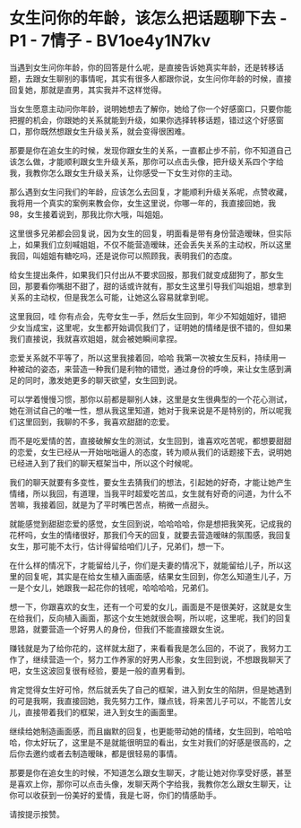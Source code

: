 # 女生问你的年龄，该怎么把话题聊下去 - P1 - 7情子 - BV1oe4y1N7kv

当遇到女生问你年龄，你的回答是什么呢，是直接告诉她真实年龄，还是转移话题，去跟女生聊别的事情呢，其实有很多人都跟你说，女生问你年龄的时候，直接回复她，那就是直男，其实我并不这样觉得。

当女生愿意主动问你年龄，说明她想去了解你，她给了你一个好感窗口，只要你能把握的机会，你跟她的关系就能到升级，如果你选择转移话题，错过这个好感窗口，那你既然想跟女生升级关系，就会变得很困难。

那要是你在追女生的时候，发现你跟女生的关系，一直都止步不前，你不知道自己该怎么做，才能顺利跟女生升级关系，那你可以点击头像，把升级关系四个字给我，我教你怎么跟女生升级关系，让你感受一下女生对你的主动。

那么遇到女生问我们的年龄，应该怎么去回复，才能顺利升级关系呢，点赞收藏，我将用一个真实的案例来教会你，女生这里说，你哪一年的，我直接回她，我98，女生接着说到，那我比你大哦，叫姐姐。

这里很多兄弟都会回复说，因为女生的回复，明面看是带有身份营造暧昧，但实际上，如果我们立刻喊姐姐，不仅不能营造暧昧，还会丢失关系的主动权，所以这里我回，叫姐姐有糖吃吗，还是说你可以照顾我，表明我们的态度。

给女生提出条件，如果我们只付出从不要求回报，那我们就变成甜狗了，那女生回，那要看你嘴甜不甜了，甜的话或许就有，那女生这里引导我们叫姐姐，想拿到关系的主动权，但是我怎么可能，让她这么容易就拿到呢。

这里我回，哇 你有点会，先夸女生一手，然后女生回到，年少不知姐姐好，错把少女当成宝，这里呢，女生都开始调侃我们了，证明她的情绪是很不错的，但如果我们直接说，我就喜欢姐姐，就会被她瞬间拿捏。

恋爱关系就不平等了，所以这里我接着回，哈哈 我第一次被女生反料，持续用一种被动的姿态，来营造一种我们是利物的错觉，通过身份的呼唤，来让女生感到满足的同时，激发她更多的聊天欲望，女生回到说。

可以学着慢慢习惯，那你以前都是聊别人妹，这里是女生很典型的一个花心测试，她在测试自己的唯一性，想从我这里知道，她对于我来说是不是特别的，所以呢我们这里回到，我聊的不多，我喜欢甜甜的恋爱。

而不是吃爱情的苦，直接破解女生的测试，女生回到，谁喜欢吃苦呢，都想要甜甜的恋爱，女生已经从一开始咄咄逼人的态度，转为顺从我们的话题接下去，说明她已经进入到了我们的聊天框架当中，所以这个时候呢。

我们的聊天就要有多变性，要女生去猜我们的想法，引起她的好奇，才能让她产生情绪，所以我回，有道理，当我平时超爱吃苦瓜，女生就有好奇的问道，为什么不苦嘛，我接着回，就是为了平时嘴巴苦点，稍微一点甜头。

就能感觉到甜甜恋爱的感觉，女生回到说，哈哈哈哈，你是想把我笑死，记成我的花杯吗，女生的情绪很好，那我们今天的回复，就要去营造暧昧的氛围感，我回复女生，那可能不太行，估计得留给咱们儿子，兄弟们，想一下。

在什么样的情况下，才能留给儿子，你们是夫妻的情况下，就能留给儿子，所以这里的回复呢，其实是在给女生植入画面感，结果女生回到，你怎么知道生儿子，万一是个女儿，她跟我一起花你的钱呢，哈哈哈哈，兄弟们。

想一下，你跟喜欢的女生，还有一个可爱的女儿，画面是不是很美好，这就是女生在给我们，反向植入画面，那这个女生她就很会啊，所以呢，这里呢，我们的回复思路，就要营造一个好男人的身份，但我们不能直接跟女生说。

赚钱就是为了给你花的，这样就太甜了，来看看我是怎么回的，不说了，我努力工作了，继续营造一个，努力工作养家的好男人形象，女生回到说，不想跟我聊天了吧，女生这波回复很有经验，要是一般的直男看到。

肯定觉得女生好可怜，然后就丢失了自己的框架，进入到女生的陷阱，但是她遇到的可是我啊，我直接回她，我先努力工作，赚点钱，将来苦儿子可以，不能苦儿女儿，直接带着我们的框架，进入到女生的画面里。

继续给她制造画面感，而且幽默的回复，也更能带动她的情绪，女生回到，哈哈哈哈，你太好玩了，这里是不是就能很明显的看出，女生对我们的好感是很高的，之后你去邀约或者去制造暧昧，都是很轻易的事情。

那要是你在追女生的时候，不知道怎么跟女生聊天，才能让她对你享受好感，甚至是喜欢上你，那你可以点击头像，发聊天两个字给我，我教你怎么跟女生聊天，让你可以收获到一份美好的爱情，我是七哥，你们的情感助手。

请按提示按赞。